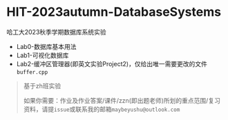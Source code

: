 # HIT-2023autumn-DatabaseSystems
哈工大2023秋季学期数据库系统实验

* Lab0-数据库基本用法
* Lab1-可视化数据库
* Lab2-缓冲区管理器(即英文实验Project2)，仅给出唯一需要更改的文件`buffer.cpp`

> 基于zh班实验
> 
> 如果你需要：作业及作业答案/课件/zzn(即出题老师)所划的重点范围/复习资料，请提`issue`或联系我的邮箱`maybeyushu@outlook.com`
